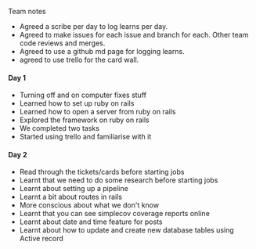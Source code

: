 Team notes

- Agreed a scribe per day to log learns per day.
- Agreed to make issues for each issue and branch for each. Other team code reviews and merges.
- Agreed to use a github md page for logging learns.
- agreed to use trello for the card wall.

#### Day 1
* Turning off and on computer fixes stuff
* Learned how to set up ruby on rails
* Learned how to open a server from ruby on rails
* Explored the framework on ruby on rails
* We completed two tasks
* Started using trello and familiarise with it

#### Day 2
* Read through the tickets/cards before starting jobs 
* Learnt that we need to do some research before starting jobs 
* Learnt about setting up a pipeline 
* Learnt a bit about routes in rails 
* More conscious about what we don't know 
* Learnt that you can see simplecov coverage reports online
* Learnt about date and time feature for posts 
* Learnt about how to update and create new database tables using Active record
